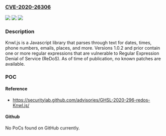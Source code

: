 ### [CVE-2020-26306](https://cve.mitre.org/cgi-bin/cvename.cgi?name=CVE-2020-26306)
![](https://img.shields.io/static/v1?label=Product&message=Knwl&color=blue)
![](https://img.shields.io/static/v1?label=Version&message=0%3C%3D%201.0.2%20&color=brighgreen)
![](https://img.shields.io/static/v1?label=Vulnerability&message=CWE-1333%20Inefficient%20Regular%20Expression%20Complexity&color=brighgreen)

### Description

Knwl.js is a Javascript library that parses through text for dates, times, phone numbers, emails, places, and more. Versions 1.0.2 and prior contain one or more regular expressions that are vulnerable to Regular Expression Denial of Service (ReDoS). As of time of publication, no known patches are available.

### POC

#### Reference
- https://securitylab.github.com/advisories/GHSL-2020-296-redos-Knwl.js/

#### Github
No PoCs found on GitHub currently.


